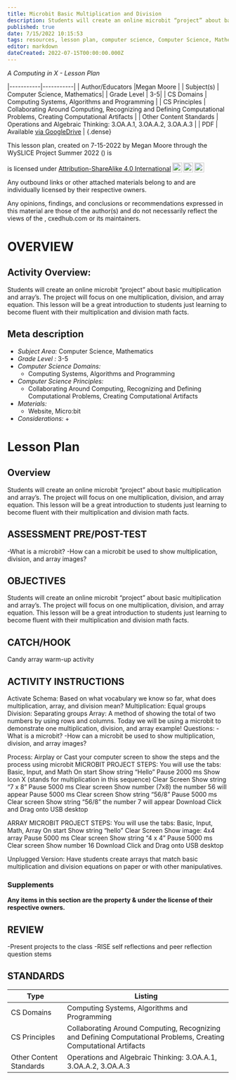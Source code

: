 ```yaml
---
title: Microbit Basic Multiplication and Division
description: Students will create an online microbit “project” about basic multiplication and array’s. The project will focus on one multiplication, division, and array equation. This lesson will be a great introduction to students just learning to become fluent with their multiplication and division math facts.
published: true
date: 7/15/2022 10:15:53
tags: resources, lesson plan, computer science, Computer Science, Mathematics 
editor: markdown
dateCreated: 2022-07-15T00:00:00.000Z
---
```

*A Computing in X - Lesson Plan*

|-----------|-----------|
| Author/Educators |Megan Moore |
| Subject(s) | Computer Science, Mathematics|
| Grade Level | 3-5|
| CS Domains | Computing Systems, Algorithms and Programming |
| CS Principles | Collaborating Around Computing, Recognizing and Defining Computational Problems, Creating Computational Artifacts |
| Other Content Standards | Operations and Algebraic Thinking: 3.OA.A.1, 3.OA.A.2, 3.OA.A.3 | 
| PDF | Available [via GoogleDrive]() |
{.dense}






This lesson plan, created on 7-15-2022 by Megan Moore through the  WySLICE Project Summer 2022 () is  <p xmlns:cc="http://creativecommons.org/ns#" >  is licensed under <a href="http://creativecommons.org/licenses/by-sa/4.0/?ref=chooser-v1" target="_blank" rel="license noopener noreferrer" style="display:inline-block;">Attribution-ShareAlike 4.0 International<img style="height:22px!important;margin-left:3px;vertical-align:text-bottom;" src="https://mirrors.creativecommons.org/presskit/icons/cc.svg?ref=chooser-v1"><img style="height:22px!important;margin-left:3px;vertical-align:text-bottom;" src="https://mirrors.creativecommons.org/presskit/icons/by.svg?ref=chooser-v1"><img style="height:22px!important;margin-left:3px;vertical-align:text-bottom;" src="https://mirrors.creativecommons.org/presskit/icons/sa.svg?ref=chooser-v1"></a></p>


Any outbound links or other attached materials belong to and are individually licensed by their respective owners. 


Any opinions, findings, and conclusions or recommendations expressed in this material are those of the author(s) and do not necessarily reflect the views of the , cxedhub.com or its maintainers.


# OVERVIEW
## Activity Overview:  
Students will create an online microbit “project” about basic multiplication and array’s. The project will focus on one multiplication, division, and array equation. This lesson will be a great introduction to students just learning to become fluent with their multiplication and division math facts.
## Meta description
+ *Subject Area:* Computer Science, Mathematics 
+ *Grade Level :* 3-5 
+ *Computer Science Domains:*
   + Computing Systems, Algorithms and Programming
+ *Computer Science Principles:*
   + Collaborating Around Computing, Recognizing and Defining Computational Problems, Creating Computational Artifacts
+ *Materials:* 
   + Website, Micro:bit
+ *Considerations:*
   + 


# Lesson Plan
## Overview
Students will create an online microbit “project” about basic multiplication and array’s. The project will focus on one multiplication, division, and array equation. This lesson will be a great introduction to students just learning to become fluent with their multiplication and division math facts.
## ASSESSMENT PRE/POST-TEST
-What is a microbit?
-How can a microbit be used to show multiplication, division, and array images?
## OBJECTIVES
Students will create an online microbit “project” about basic multiplication and array’s. The project will focus on one multiplication, division, and array equation. This lesson will be a great introduction to students just learning to become fluent with their multiplication and division math facts.


## CATCH/HOOK
Candy array warm-up activity


## ACTIVITY INSTRUCTIONS
Activate Schema: Based on what vocabulary we know so far, what does multiplication, array, and division mean? 
        Multiplication: Equal groups
        Division: Separating groups
        Array: A method of showing the total of two numbers by using rows and columns. 
Today we will be using a microbit to demonstrate one multiplication, division, and array example! 
Questions: 
-What is a microbit?
-How can a microbit be used to show multiplication, division, and array images? 


Process: 
Airplay or Cast your computer screen to show the steps and the process using microbit
MICROBIT PROJECT STEPS: 
You will use the tabs: Basic, Input, and Math 
On start
Show string “Hello”
Pause 2000 ms
Show Icon X (stands for multiplication in this sequence) 
Clear Screen 
Show string “7 x 8”
Pause 5000 ms
Clear screen
Show number (7x8) the number 56 will appear
Pause 5000 ms
Clear screen
Show string “56/8”
Pause 5000 ms
Clear screen 
Show string “56/8” the number 7 will appear 
Download
Click and Drag onto USB desktop 


ARRAY MICROBIT PROJECT STEPS: 
You will use the tabs: Basic, Input, Math, Array 
On start
Show string “hello”
Clear Screen
Show image: 4x4 array 
Pause 5000 ms
Clear screen
Show string “4 x 4” 
Pause 5000 ms
Clear screen
Show number 16 
Download 
Click and Drag onto USB desktop 




Unplugged Version: Have students create arrays that match basic multiplication and division equations on paper or with other manipulatives.


### Supplements
**Any items in this section are the property & under the license of their respective owners.**






## REVIEW
-Present projects to the class 
-RISE self reflections and peer reflection question stems
## STANDARDS        
| Type | Listing | 
|-----------|-----------|
| CS Domains  | Computing Systems, Algorithms and Programming|
| CS Principles   | Collaborating Around Computing, Recognizing and Defining Computational Problems, Creating Computational Artifacts|
| Other Content Standards | Operations and Algebraic Thinking: 3.OA.A.1, 3.OA.A.2, 3.OA.A.3  |